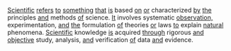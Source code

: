 [Scientific](./scientific.md) [refers](./refers.md) [to](./to.md) [something](./something.md) [that](./that.md) [is](./is.md) based [on](./on.md) [or](./or.md) characterized [by](./by.md) [the](./the.md) principles [and](./and.md) methods [of](./of.md) science. [It](./it.md) involves systematic [observation,](./observation.md) experimentation, [and](./and.md) [the](./the.md) formulation [of](./of.md) theories [or](./or.md) laws [to](./to.md) explain [natural](./natural.md) phenomena. [Scientific](./scientific.md) knowledge [is](./is.md) acquired [through](./through.md) rigorous [and](./and.md) [objective](./objective.md) study, analysis, [and](./and.md) verification [of](./of.md) data [and](./and.md) evidence.